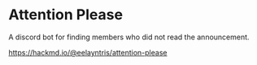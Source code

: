 # Attention Please
A discord bot for finding members who did not read the announcement.

https://hackmd.io/@eelayntris/attention-please
